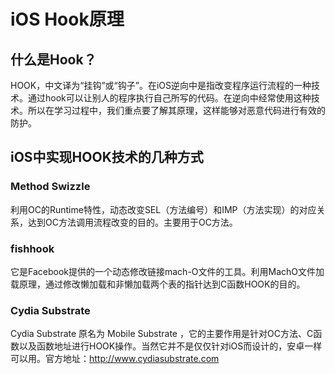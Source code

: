 # iOS Hook原理

## 什么是Hook？

 HOOK，中文译为“挂钩”或“钩子”。在iOS逆向中是指改变程序运行流程的一种技术。通过hook可以让别人的程序执行自己所写的代码。在逆向中经常使用这种技术。所以在学习过程中，我们重点要了解其原理，这样能够对恶意代码进行有效的防护。

## iOS中实现HOOK技术的几种方式

### Method Swizzle

利用OC的Runtime特性，动态改变SEL（方法编号）和IMP（方法实现）的对应关系，达到OC方法调用流程改变的目的。主要用于OC方法。

### fishhook

它是Facebook提供的一个动态修改链接mach-O文件的工具。利用MachO文件加载原理，通过修改懒加载和非懒加载两个表的指针达到C函数HOOK的目的。

### Cydia Substrate 

Cydia Substrate 原名为 Mobile Substrate ，它的主要作用是针对OC方法、C函数以及函数地址进行HOOK操作。当然它并不是仅仅针对iOS而设计的，安卓一样可以用。官方地址：http://www.cydiasubstrate.com 

